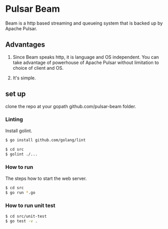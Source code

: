 # Pulsar Beam

Beam is a http based streaming and queueing system that is backed up by Apache Pulsar.

## Advantages
1. Since Beam speaks http, it is language and OS independent. You can take advantage of powerhouse of Apache Pulsar without limitation to choice of client and OS.

2. It's simple.

## set up
clone the repo at your gopath github.com/pulsar-beam folder.

### Linting
Install golint.
```bash
$ go install github.com/golang/lint
```

```bash
$ cd src
$ golint ./...
```

### How to run 
The steps how to start the web server.
```bash
$ cd src
$ go run *.go
```

### How to run unit test
```bash
$ cd src/unit-test
$ go test -v .
```
